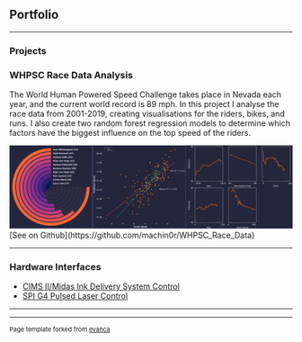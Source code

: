 ## Portfolio

---

### Projects
### WHPSC Race Data Analysis

The World Human Powered Speed Challenge takes place in Nevada each year, and the current world record is 89 mph. In this project I analyse the race data from 2001-2019, creating visualisations for the riders, bikes, and runs. 
I also create two random forest regression models to determine which factors have the biggest influence on the top speed of the riders.

<img src="/images/portfolio_image.png?raw=true"/>
[See on Github](https://github.com/machin0r/WHPSC_Race_Data)

---

### Hardware Interfaces

- [CIMS II/Midas Ink Delivery System Control](https://github.com/machin0r/CIMSII-Midas_Ink_Control)
- [SPI G4 Pulsed Laser Control](https://github.com/machin0r/SPI_G4_Pulsed_Laser_Control)

---




---
<p style="font-size:11px">Page template forked from <a href="https://github.com/evanca/quick-portfolio">evanca</a></p>
<!-- Remove above link if you don't want to attibute -->
